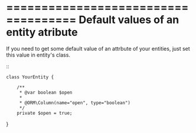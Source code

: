 ====================================
Default values of an entity atribute
====================================

If you need to get some default value of an attrbute of your entities, just
set this value in entity's class.

::

    class YourEntity {

        /**
         * @var boolean $open
         *
         * @ORM\Column(name="open", type="boolean")
         */
        private $open = true;

   }